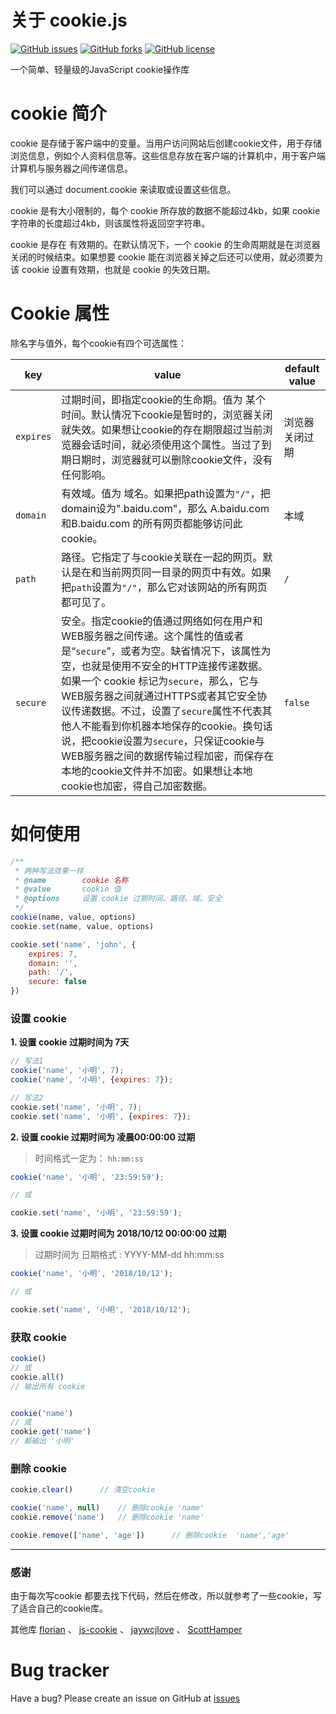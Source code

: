 
# 关于 cookie.js

[![GitHub issues](https://img.shields.io/github/issues/mengqing723/cookie.svg?style=flat-square)](https://github.com/mengqing723/cookie/issues)
[![GitHub forks](https://img.shields.io/github/forks/mengqing723/cookie.svg?style=flat-square)](https://github.com/mengqing723/cookie/network)
[![GitHub license](https://img.shields.io/badge/license-MIT-blue.svg?style=flat-square)](https://raw.githubusercontent.com/mengqing723/cookie/master/LICENSE)

一个简单、轻量级的JavaScript cookie操作库


# cookie 简介

cookie 是存储于客户端中的变量。当用户访问网站后创建cookie文件，用于存储浏览信息，例如个人资料信息等。这些信息存放在客户端的计算机中，用于客户端计算机与服务器之间传递信息。  

我们可以通过 document.cookie 来读取或设置这些信息。  

cookie 是有大小限制的，每个 cookie 所存放的数据不能超过4kb，如果 cookie 字符串的长度超过4kb，则该属性将返回空字符串。  

cookie 是存在 有效期的。在默认情况下，一个 cookie 的生命周期就是在浏览器关闭的时候结束。如果想要 cookie 能在浏览器关掉之后还可以使用，就必须要为该 cookie 设置有效期，也就是 cookie 的失效日期。 


# Cookie 属性

除名字与值外，每个cookie有四个可选属性：

key | value | default value
---|---|---
`expires` | 过期时间，即指定cookie的生命期。值为 某个时间。默认情况下cookie是暂时的，浏览器关闭就失效。如果想让cookie的存在期限超过当前浏览器会话时间，就必须使用这个属性。当过了到期日期时，浏览器就可以删除cookie文件，没有任何影响。 | 浏览器关闭过期
`domain` | 有效域。值为 域名。如果把path设置为`"/"`，把domain设为".baidu.com"，那么 A.baidu.com和B.baidu.com 的所有网页都能够访问此cookie。 | 本域
`path` | 路径。它指定了与cookie关联在一起的网页。默认是在和当前网页同一目录的网页中有效。如果把`path`设置为`"/"`，那么它对该网站的所有网页都可见了。 | `/`
`secure` | 安全。指定cookie的值通过网络如何在用户和WEB服务器之间传递。这个属性的值或者是“`secure`”，或者为空。缺省情况下，该属性为空，也就是使用不安全的HTTP连接传递数据。如果一个 cookie 标记为`secure`，那么，它与WEB服务器之间就通过HTTPS或者其它安全协议传递数据。不过，设置了`secure`属性不代表其他人不能看到你机器本地保存的cookie。换句话说，把cookie设置为`secure`，只保证cookie与WEB服务器之间的数据传输过程加密，而保存在本地的cookie文件并不加密。如果想让本地cookie也加密，得自己加密数据。 | `false`


# 如何使用

```javascript
/**
 * 两种写法效果一样
 * @name 		cookie 名称
 * @value 		cookie 值
 * @options 	设置 cookie 过期时间、路径、域、安全
 */
cookie(name, value, options)
cookie.set(name, value, options)

cookie.set('name', 'john', {
	expires: 7,
	domain: '',
	path: '/',
	secure: false
})
```


### 设置 cookie

**1. 设置 cookie 过期时间为 7天**

```javascript
// 写法1
cookie('name', '小明', 7);
cookie('name', '小明', {expires: 7});

// 写法2
cookie.set('name', '小明', 7);
cookie.set('name', '小明', {expires: 7});
```

**2. 设置 cookie 过期时间为 凌晨00:00:00 过期**

> 时间格式一定为：  `hh:mm:ss`

```javascript
cookie('name', '小明', '23:59:59');

// 或

cookie.set('name', '小明', '23:59:59');
```

**3. 设置 cookie 过期时间为 2018/10/12 00:00:00 过期**

> 过期时间为 日期格式 : YYYY-MM-dd hh:mm:ss

```javascript
cookie('name', '小明', '2018/10/12');

// 或

cookie.set('name', '小明', '2018/10/12');
```

### 获取 cookie

```javascript
cookie()
// 或
cookie.all()
// 输出所有 cookie


cookie('name')
// 或
cookie.get('name')
// 都输出 '小明'
```


### 删除 cookie

```javascript
cookie.clear() 		// 清空cookie

cookie('name', null) 	// 删除cookie 'name'
cookie.remove('name') 	// 删除cookie 'name'

cookie.remove(['name', 'age']) 		// 删除cookie  'name','age'
```





---

### 感谢

由于每次写cookie 都要去找下代码，然后在修改，所以就参考了一些cookie，写了适合自己的cookie库。

其他库
[florian](https://github.com/florian/cookie.js) 、 [js-cookie](https://github.com/js-cookie/js-cookie) 、 [jaywcjlove](https://github.com/jaywcjlove/cookie.js) 、 [ScottHamper](https://github.com/ScottHamper/Cookies)


# Bug tracker

Have a bug? Please create an issue on GitHub at [issues](https://github.com/mengqing723/cookie/issues)